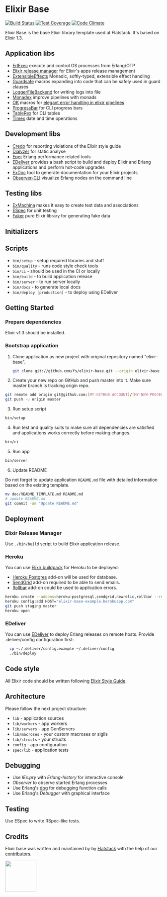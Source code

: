 # Elixir Base

[![Build Status](https://semaphoreci.com/api/v1/fs/elixir-base/branches/master/badge.svg)](https://semaphoreci.com/fs/elixir-base)
[![Test Coverage](https://codeclimate.com/github/fs/elixir-base/badges/coverage.svg)](https://codeclimate.com/github/fs/elixir-base)
[![Code Climate](https://codeclimate.com/github/fs/elixir-base.png)](https://codeclimate.com/github/fs/elixir-base)

Elixir Base is the base Elixir library template used at Flatstack.
It's based on Elixir 1.3.

## Application libs

* [ErlExec](https://github.com/saleyn/erlexec) execute and control OS processes from Erlang/OTP
* [Elixir release manager](https://github.com/bitwalker/exrm) for Elixir's apps release management
* [ExtensibleEffects](https://github.com/metalabdesign/effects) Monadic, softly-typed, extensible effect handling
* [Guardsafe](https://github.com/DevL/guardsafe) macros expanding into code that can be safely used in guard clauses
* [LoggerFileBackend](https://github.com/onkel-dirtus/logger_file_backend) for writing logs into file
* [Monadex](https://github.com/rob-brown/MonadEx) improve pipelines with monads
* [OK](https://github.com/CrowdHailer/OK) macros for [elegant error handling in elixir pipelines](http://insights.workshop14.io/2015/10/18/handling-errors-in-elixir-no-one-say-monad.html)
* [ProgressBar](https://github.com/henrik/progress_bar) for CLI progress bars
* [TableRex](https://github.com/djm/table_rex) for CLI tables
* [Timex](https://github.com/bitwalker/timex) date and time operations

## Development libs

* [Credo](https://github.com/rrrene/credo) for reporting violations of the Elixir style guide
* [Dialyzer](https://github.com/jeremyjh/dialyxir) for static analyse
* [Eper](https://github.com/massemanet/eper) Erlang performance related tools
* [EDeliver](https://github.com/boldpoker/edeliver) provides a bash script to build and deploy Elixir and Erlang applications and perform hot-code upgrades
* [ExDoc](https://github.com/elixir-lang/ex_doc) tool to generate documentation for your Elixir projects
* [Observer-CLI](https://github.com/zhongwencool/observer_cli) visualize Erlang nodes on the command line

## Testing libs

* [ExMachina](https://github.com/thoughtbot/ex_machina) makes it easy to create test data and associations
* [ESpec](https://github.com/antonmi/espec) for unit testing
* [Faker](https://github.com/igas/faker) pure Elixir library for generating fake data

## Initializers

## Scripts

* `bin/setup` - setup required libraries and stuff
* `bin/quality` - runs code style check tools
* `bin/ci` - should be used in the CI or locally
* `bin/build` - to build application release
* `bin/server` - to run server locally
* `bin/docs` - to generate local docs
* `bin/deploy [production]` - to deploy using EDeliver

## Getting Started

### Prepare dependencies

Elixir v1.3 should be installed.

### Bootstrap application

1. Clone application as new project with original repository named "elixir-base".

   ```bash
   git clone git://github.com/fs/elixir-base.git --origin elixir-base [MY-NEW-PROJECT]
   ```

2. Create your new repo on GitHub and push master into it. Make sure master branch is tracking origin repo.

  ```bash
  git remote add origin git@github.com:[MY-GITHUB-ACCOUNT]/[MY-NEW-PROJECT].git
  git push -u origin master
  ```

3. Run setup script

  ```bash
  bin/setup
  ```

4. Run test and quality suits to make sure all dependencies are satisfied and applications works correctly before making changes.

  ```bash
  bin/ci
  ```

5. Run app

  ```bash
  bin/server
  ```

6. Update README

  Do not forget to update application `README.md` file with detailed information based on the
  existing template.

  ```bash
  mv doc/README_TEMPLATE.md README.md
  # update README.md
  git commit -am "Update README.md"
  ```

## Deployment

### Elixir Release Manager

Use `./bin/build` script to build Elixir application release.

### Heroku

You can use [Elixir buildpack](https://github.com/HashNuke/heroku-buildpack-elixir) for Heroku to be deployed:

* [Heroku Postgres](https://www.heroku.com/postgres) add-on will be used for database.
* [SendGrid](https://devcenter.heroku.com/articles/sendgrid) add-on required to be able to send emails.
* [Rollbar](https://elements.heroku.com/addons/rollbar) add-on could be used to application errors.

```bash
heroku create --addons=heroku-postgresql,sendgrid,newrelic,rollbar --remote staging elixir-base-example --buildpack "https://github.com/HashNuke/heroku-buildpack-elixir.git"
heroku config:add HOST="elixir-base-example.herokuapp.com"
git push staging master
heroku open
```

### EDeliver

You can use [EDeliver](https://github.com/boldpoker/edeliver) to deploy Erlang releases on remote hosts. Provide .deliver/config configuration first:

```bash
  cp ~./.deliver/config.example ~/.deliver/config
  ./bin/deploy
```

## Code style

All Elixir code should be written following [Elixir Style Guide](https://github.com/levionessa/elixir_style_guide).

## Architecture

Please follow the next project structure:

* `lib` - application sources
* `lib/workers` - app workers
* `lib/servers` - app GenServers
* `lib/macroses` - your custom macroses or sigils
* `lib/structs` - your structs
* `config` - app configuration
* `spec/lib` - application tests

## Debugging

* Use *IEx.pry* with *Erlang-history* for interactive console
* *Observer* to observe started Erlang processes
* Use Erlang's [dbg](http://erlang.org/doc/man/dbg.html) for debugging function calls
* Use Erlang's *Debugger* with graphical interface

## Testing

Use ESpec to write RSpec-like tests.

## Credits

Elixir base was written and maintained by by [Flatstack](http://www.flatstack.com) with the help of our
[contributors](http://github.com/fs/elixir-base/contributors).

[<img src="http://www.flatstack.com/logo.svg" width="100"/>](http://www.flatstack.com)
